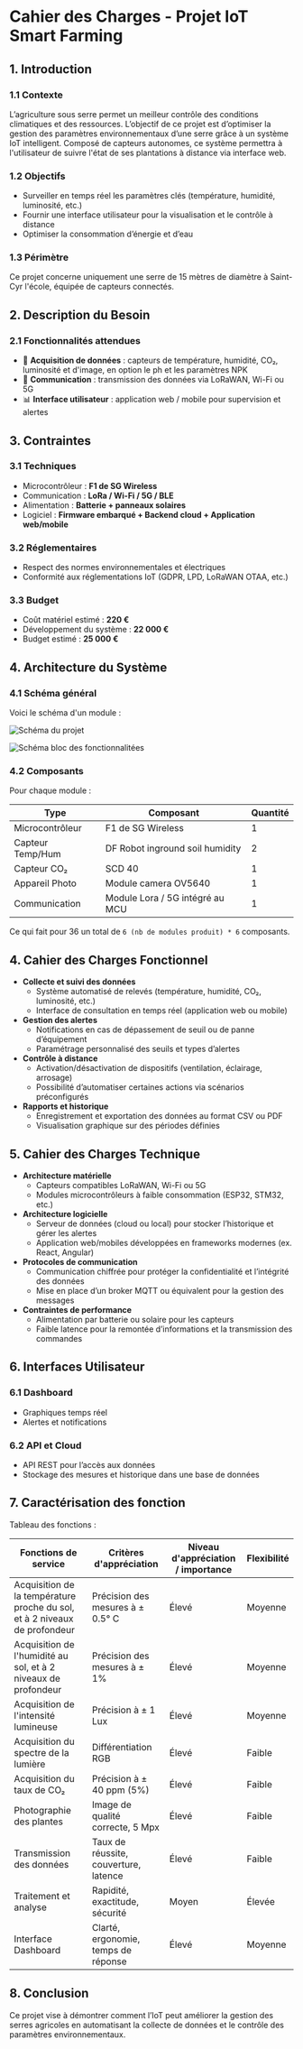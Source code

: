 # Cahier des Charges - Projet IoT Smart Farming

## 1. Introduction

### 1.1 Contexte

L’agriculture sous serre permet un meilleur contrôle des conditions climatiques et des ressources. L’objectif de ce projet est d’optimiser la gestion des paramètres environnementaux d’une serre grâce à un système IoT intelligent. Composé de capteurs autonomes, ce système permettra à l'utilisateur de suivre l'état de ses plantations à distance via interface web.  

### 1.2 Objectifs

- Surveiller en temps réel les paramètres clés (température, humidité, luminosité, etc.)  
- Fournir une interface utilisateur pour la visualisation et le contrôle à distance  
- Optimiser la consommation d’énergie et d’eau  

### 1.3 Périmètre

Ce projet concerne uniquement une serre de 15 mètres de diamètre à Saint-Cyr l'école, équipée de capteurs connectés.  

## 2. Description du Besoin

### 2.1 Fonctionnalités attendues

- 📡 **Acquisition de données** : capteurs de température, humidité, CO₂, luminosité et d'image, en option le ph et les paramètres NPK
- 📲 **Communication** : transmission des données via LoRaWAN, Wi-Fi ou 5G
- 📊 **Interface utilisateur** : application web / mobile pour supervision et alertes  

## 3. Contraintes

### 3.1 Techniques

- Microcontrôleur : **F1 de SG Wireless**  
- Communication : **LoRa / Wi-Fi / 5G / BLE**  
- Alimentation : **Batterie + panneaux solaires**  
- Logiciel : **Firmware embarqué + Backend cloud + Application web/mobile**

### 3.2 Réglementaires

- Respect des normes environnementales et électriques  
- Conformité aux réglementations IoT (GDPR, LPD, LoRaWAN OTAA, etc.)  

### 3.3 Budget

- Coût matériel estimé : **220 €**
- Développement du système : **22 000 €**
- Budget estimé : **25 000 €**

## 4. Architecture du Système

### 4.1 Schéma général

Voici le schéma d'un module :

![Schéma du projet](images/module.png)

![Schéma bloc des fonctionnalitées](images/bloc%20diagram.png)

### 4.2 Composants  

Pour chaque module :

| Type                | Composant                       | Quantité      |
| ------------------- | ------------------------------- | ------------- |  
| Microcontrôleur     | F1 de SG Wireless               | 1             |  
| Capteur Temp/Hum    | DF Robot inground soil humidity | 2             |  
| Capteur CO₂         | SCD 40                          | 1             |
| Appareil Photo      | Module camera OV5640            | 1             |  
| Communication       | Module Lora / 5G intégré au MCU | 1             |  

Ce qui fait pour 36 un total de `6 (nb de modules produit) * 6` composants.

## 4. Cahier des Charges Fonctionnel

- **Collecte et suivi des données**  
  - Système automatisé de relevés (température, humidité, CO₂, luminosité, etc.)  
  - Interface de consultation en temps réel (application web ou mobile)  
- **Gestion des alertes**  
  - Notifications en cas de dépassement de seuil ou de panne d’équipement  
  - Paramétrage personnalisé des seuils et types d’alertes  
- **Contrôle à distance**  
  - Activation/désactivation de dispositifs (ventilation, éclairage, arrosage)  
  - Possibilité d’automatiser certaines actions via scénarios préconfigurés  
- **Rapports et historique**  
  - Enregistrement et exportation des données au format CSV ou PDF  
  - Visualisation graphique sur des périodes définies  

## 5. Cahier des Charges Technique

- **Architecture matérielle**  
  - Capteurs compatibles LoRaWAN, Wi-Fi ou 5G  
  - Modules microcontrôleurs à faible consommation (ESP32, STM32, etc.)  
- **Architecture logicielle**  
  - Serveur de données (cloud ou local) pour stocker l’historique et gérer les alertes  
  - Application web/mobiles développées en frameworks modernes (ex. React, Angular)  
- **Protocoles de communication**  
  - Communication chiffrée pour protéger la confidentialité et l’intégrité des données  
  - Mise en place d’un broker MQTT ou équivalent pour la gestion des messages  
- **Contraintes de performance**  
  - Alimentation par batterie ou solaire pour les capteurs  
  - Faible latence pour la remontée d’informations et la transmission des commandes  

## 6. Interfaces Utilisateur

### 6.1 Dashboard

- Graphiques temps réel  
- Alertes et notifications  

### 6.2 API et Cloud

- API REST pour l’accès aux données  
- Stockage des mesures et historique dans une base de données

## 7. Caractérisation des fonction

Tableau des fonctions :

| Fonctions de service              | Critères d'appréciation                            | Niveau d'appréciation / importance | Flexibilité |
| --------------------------------- | -------------------------------------------------- | ----------------------- | ------------- |
| Acquisition de la température proche du sol, et à 2 niveaux de profondeur | Précision des mesures à ± 0.5° C| Élevé | Moyenne|
| Acquisition de l'humidité au sol, et à 2 niveaux de profondeur | Précision des mesures à ± 1% | Élevé | Moyenne       |
| Acquisition de l'intensité lumineuse| Précision à ± 1 Lux | Élevé | Moyenne       |
| Acquisition du spectre de la lumière| Différentiation RGB | Élevé | Faible |
| Acquisition du taux de CO₂|Précision à ± 40 ppm (5%)  | Élevé | Faible |
| Photographie des plantes |Image de qualité correcte, 5 Mpx | Élevé | Faible |
| Transmission des données          | Taux de réussite, couverture, latence              | Élevé                   | Faible        |
| Traitement et analyse             | Rapidité, exactitude, sécurité                     | Moyen                   | Élevée        |
| Interface Dashboard               | Clarté, ergonomie, temps de réponse                | Élevé                   | Moyenne       |

## 8. Conclusion

Ce projet vise à démontrer comment l’IoT peut améliorer la gestion des serres agricoles en automatisant la collecte de données et le contrôle des paramètres environnementaux.
